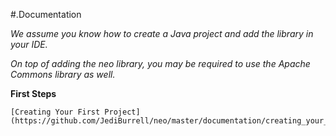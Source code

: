 #.Documentation

_We assume you know how to create a Java project and add the library in your IDE._

_On top of adding the neo library, you may be required to use the Apache Commons library as well._

**First Steps**
	
	[Creating Your First Project](https://github.com/JediBurrell/neo/master/documentation/creating_your_first_project.md)